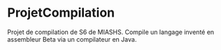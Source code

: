 # ProjetCompilation
Projet de compilation de S6 de MIASHS. Compile un langage inventé en assembleur Beta via un compilateur en Java.
